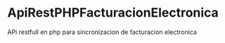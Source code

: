 # ApiRestPHPFacturacionElectronica
APi restfull en php para sincronizacion de facturacion electronica
